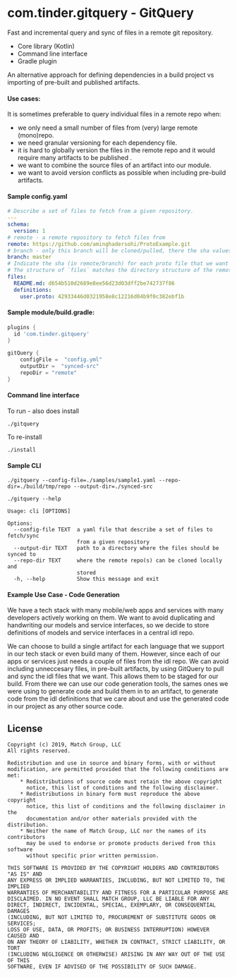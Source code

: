 com.tinder.gitquery - GitQuery
==========

Fast and incremental query and sync of files in a remote git repository.

 - Core library (Kotlin)
 - Command line interface
 - Gradle plugin

An alternative approach for defining dependencies in a build project vs importing of pre-built and published artifacts. 

#### Use cases: 
It is sometimes preferable to query individual files in a remote repo when:
 - we only need a small number of files from (very) large remote (mono)repo.
 - we need granular versioning for each dependency file.
 - it is hard to globally version the files in the remote repo and it would require many artifacts to be published .
 - we want to combine the source files of an artifact into our module.
 - we want to avoid version conflicts as possible when including pre-build artifacts. 

#### Sample config.yaml

```yaml
# Describe a set of files to fetch from a given repository.
---
schema:
  version: 1
# remote - a remote repository to fetch files from
remote: https://github.com/aminghadersohi/ProtoExample.git
# branch - only this branch will be cloned/pulled, there the sha values below must be in master
branch: master
# Indicate the sha (in remote/branch) for each proto file that we want to have models generated for.
# The structure of `files` matches the directory structure of the remote repo.
files:
  README.md: d654b510d2689e8ee56d23d03dff2be742737f86
  definitions:
    user.proto: 42933446d0321958e8c12216d04b9f0c382ebf1b
```

#### Sample module/build.gradle:

```groovy
plugins {
  id 'com.tinder.gitquery'
}

gitQuery {
    configFile =  "config.yml"
    outputDir =  "synced-src"
    repoDir = "remote"
}
```

#### Command line interface 

To run - also does install
```shell script
./gitquery
``` 

To re-install
```shell script
./install
``` 

#### Sample CLI
```shell script
./gitquery --config-file=./samples/sample1.yaml --repo-dir=./build/tmp/repo --output-dir=./synced-src
```

```shell script
./gitquery --help   
                                                               
Usage: cli [OPTIONS]

Options:
  --config-file TEXT  a yaml file that describe a set of files to fetch/sync
                      from a given repository
  --output-dir TEXT   path to a directory where the files should be synced to
  --repo-dir TEXT     where the remote repo(s) can be cloned locally and
                      stored
  -h, --help          Show this message and exit
```

#### Example Use Case - Code Generation
We have a tech stack with many mobile/web apps and services with many developers actively working on them. We want to avoid duplicating and handwriting our models and service interfaces, so we decide to store definitions of models and service interfaces in a central idl repo. 

We can choose to build a single artifact for each language that we support in our tech stack or even build many of them. However, since each of our apps or services just needs a couple of files from the idl repo. We can avoid including unneccesary files, in pre-built artifacts, by using GitQuery to pull and sync the idl files that we want. This allows them to be staged for our build. From there we can use our code generation tools, the sames ones we were using to generate code and build them in to an artifact, to generate code from the idl definitions that we care about and use the generated code in our project as any other source code.

License
---
~~~
Copyright (c) 2019, Match Group, LLC
All rights reserved.

Redistribution and use in source and binary forms, with or without
modification, are permitted provided that the following conditions are met:
    * Redistributions of source code must retain the above copyright
      notice, this list of conditions and the following disclaimer.
    * Redistributions in binary form must reproduce the above copyright
      notice, this list of conditions and the following disclaimer in the
      documentation and/or other materials provided with the distribution.
    * Neither the name of Match Group, LLC nor the names of its contributors
      may be used to endorse or promote products derived from this software
      without specific prior written permission.

THIS SOFTWARE IS PROVIDED BY THE COPYRIGHT HOLDERS AND CONTRIBUTORS "AS IS" AND
ANY EXPRESS OR IMPLIED WARRANTIES, INCLUDING, BUT NOT LIMITED TO, THE IMPLIED
WARRANTIES OF MERCHANTABILITY AND FITNESS FOR A PARTICULAR PURPOSE ARE
DISCLAIMED. IN NO EVENT SHALL MATCH GROUP, LLC BE LIABLE FOR ANY
DIRECT, INDIRECT, INCIDENTAL, SPECIAL, EXEMPLARY, OR CONSEQUENTIAL DAMAGES
(INCLUDING, BUT NOT LIMITED TO, PROCUREMENT OF SUBSTITUTE GOODS OR SERVICES;
LOSS OF USE, DATA, OR PROFITS; OR BUSINESS INTERRUPTION) HOWEVER CAUSED AND
ON ANY THEORY OF LIABILITY, WHETHER IN CONTRACT, STRICT LIABILITY, OR TORT
(INCLUDING NEGLIGENCE OR OTHERWISE) ARISING IN ANY WAY OUT OF THE USE OF THIS
SOFTWARE, EVEN IF ADVISED OF THE POSSIBILITY OF SUCH DAMAGE.
